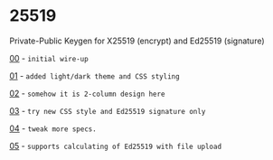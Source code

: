 # 25519

Private-Public Keygen for X25519 (encrypt) and Ed25519 (signature)

[00](00.html) - `initial wire-up`

[01](01.html) - `added light/dark theme and CSS styling`

[02](02.html) - `somehow it is 2-column design here`

[03](03.html) - `try new CSS style and Ed25519 signature only`

[04](04.html) - `tweak more specs.`

[05](05.html) - `supports calculating of Ed25519 with file upload`
